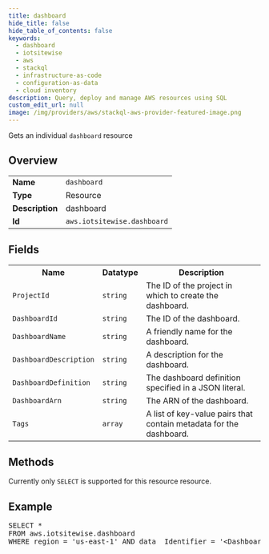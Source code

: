 ```yaml
---
title: dashboard
hide_title: false
hide_table_of_contents: false
keywords:
  - dashboard
  - iotsitewise
  - aws
  - stackql
  - infrastructure-as-code
  - configuration-as-data
  - cloud inventory
description: Query, deploy and manage AWS resources using SQL
custom_edit_url: null
image: /img/providers/aws/stackql-aws-provider-featured-image.png
---
```

Gets an individual <code>dashboard</code> resource

## Overview
<table><tbody>
<tr><td><b>Name</b></td><td><code>dashboard</code></td></tr>
<tr><td><b>Type</b></td><td>Resource</td></tr>
<tr><td><b>Description</b></td><td>dashboard</td></tr>
<tr><td><b>Id</b></td><td><code>aws.iotsitewise.dashboard</code></td></tr>
</tbody></table>

## Fields
<table><tbody>
<tr><th>Name</th><th>Datatype</th><th>Description</th></tr>
<tr><td><code>ProjectId</code></td><td><code>string</code></td><td>The ID of the project in which to create the dashboard.</td></tr>
<tr><td><code>DashboardId</code></td><td><code>string</code></td><td>The ID of the dashboard.</td></tr>
<tr><td><code>DashboardName</code></td><td><code>string</code></td><td>A friendly name for the dashboard.</td></tr>
<tr><td><code>DashboardDescription</code></td><td><code>string</code></td><td>A description for the dashboard.</td></tr>
<tr><td><code>DashboardDefinition</code></td><td><code>string</code></td><td>The dashboard definition specified in a JSON literal.</td></tr>
<tr><td><code>DashboardArn</code></td><td><code>string</code></td><td>The ARN of the dashboard.</td></tr>
<tr><td><code>Tags</code></td><td><code>array</code></td><td>A list of key-value pairs that contain metadata for the dashboard.</td></tr>

</tbody></table>

## Methods
Currently only <code>SELECT</code> is supported for this resource resource.

## Example
<pre>
SELECT * 
FROM aws.iotsitewise.dashboard
WHERE region = 'us-east-1' AND data__Identifier = '&lt;DashboardId&gt;'
</pre>
